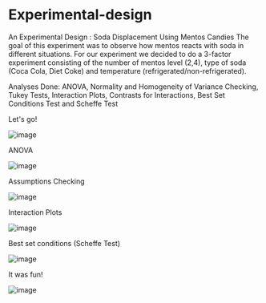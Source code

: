 # Experimental-design
An Experimental Design : Soda Displacement Using Mentos Candies
The goal of this experiment was to observe how mentos reacts with soda in different situations.
For our experiment we decided to do a 3-factor experiment consisting of the number of mentos level (2,4), type of soda (Coca Cola, Diet Coke) and temperature (refrigerated/non-refrigerated).

Analyses Done: ANOVA, Normality and Homogeneity of Variance Checking, Tukey Tests, Interaction Plots, Contrasts for Interactions, Best Set Conditions Test and Scheffe Test

Let's go!

![image](https://user-images.githubusercontent.com/111830763/228015564-de0af183-d08a-4973-bfbe-c33c3399ad62.png)

ANOVA 

![image](https://user-images.githubusercontent.com/111830763/228015664-ddc7f9eb-7393-4ed6-b1db-64aa91ef51c8.png)

Assumptions Checking

![image](https://user-images.githubusercontent.com/111830763/228015719-e0fb12cc-8541-4318-bee2-c0de457bb49a.png)

Interaction Plots

![image](https://user-images.githubusercontent.com/111830763/228015774-aa73985d-2b0d-495c-b6e2-4a4bef5c0a05.png)

Best set conditions (Scheffe Test)

![image](https://user-images.githubusercontent.com/111830763/228016270-b045c817-a086-4a42-a8d1-d9a3f3df2b61.png)

It was fun!

![image](https://user-images.githubusercontent.com/111830763/228016370-50643979-88aa-479c-9715-0a2ff61472c0.png)
